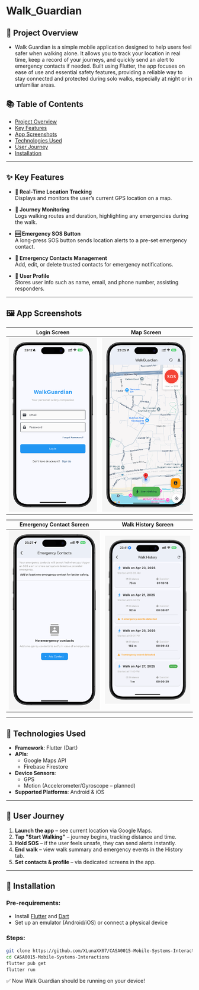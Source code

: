 # Walk_Guardian

## 📱 Project Overview

* Walk Guardian is a simple mobile application designed to help users feel safer when walking alone. It allows you to track your location in real time, keep a record of your journeys, and quickly send an alert to emergency contacts if needed. Built using Flutter, the app focuses on ease of use and essential safety features, providing a reliable way to stay connected and protected during solo walks, especially at night or in unfamiliar areas.


## 📚 Table of Contents
- [Project Overview](#-project-overview)
- [Key Features](#-key-features)
- [App Screenshots](#-app-screenshots)
- [Technologies Used](#-technologies-used)
- [User Journey](#-user-journey)
- [Installation](#-installation)

---

## ✨ Key Features

- **🧭 Real-Time Location Tracking**  
  Displays and monitors the user’s current GPS location on a map.

- **📍 Journey Monitoring**  
  Logs walking routes and duration, highlighting any emergencies during the walk.

- **🆘 Emergency SOS Button**  
  A long-press SOS button sends location alerts to a pre-set emergency contact.

- **📇 Emergency Contacts Management**  
  Add, edit, or delete trusted contacts for emergency notifications.

- **👤 User Profile**  
  Stores user info such as name, email, and phone number, assisting responders.

---

## 🖼 App Screenshots

| Login Screen | Map Screen |
|:---:|:---:|
| ![](login.png) | ![](map.png) |

| Emergency Contact Screen | Walk History Screen |
|:---:|:---:|
| ![](emergencycontact.png) | ![](walkinghistory.png) |

---


## 🧠 Technologies Used

- **Framework**: Flutter (Dart)
- **APIs**:
  - Google Maps API
  - Firebase Firestore
- **Device Sensors**:
  - GPS
  - Motion (Accelerometer/Gyroscope – planned)
- **Supported Platforms**: Android & iOS

---

## 🧭 User Journey

1. **Launch the app** – see current location via Google Maps.
2. **Tap "Start Walking"** – journey begins, tracking distance and time.
3. **Hold SOS** – if the user feels unsafe, they can send alerts instantly.
4. **End walk** – view walk summary and emergency events in the History tab.
5. **Set contacts & profile** – via dedicated screens in the app.

---

## 🚀 Installation

### Pre-requirements:
- Install [Flutter](https://flutter.dev/) and [Dart](https://dart.dev/)
- Set up an emulator (Android/iOS) or connect a physical device

### Steps:
```bash
git clone https://github.com/XLunaXX07/CASA0015-Mobile-Systems-Interactions.git
cd CASA0015-Mobile-Systems-Interactions
flutter pub get
flutter run
```

✅ Now Walk Guardian should be running on your device!
